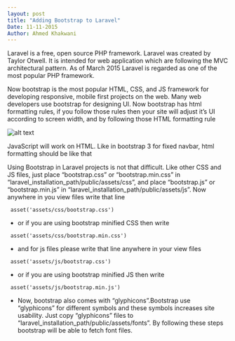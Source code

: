 ```yaml
---
layout: post
title: "Adding Bootstrap to Laravel"
Date: 11-11-2015
Author: Ahmed Khakwani 
---
```

Laravel is a free, open source PHP framework. Laravel was created by Taylor Otwell. It is intended for web application which are following the MVC architectural pattern. As of March 2015 Laravel is regarded as one of the most popular PHP framework. 

Now bootstrap is the most popular HTML, CSS, and JS framework for developing responsive, mobile first projects on the web. Many web developers use bootstrap for designing UI. Now bootstrap has html formatting rules, if you follow those rules then your site will adjust it’s UI according to screen width, and by following those HTML formatting rule

![alt text](https://raw.githubusercontent.com/creanyx/creanyx.github.io/d1bcb6c3c437719679b590a9775273f920dc5dfa/_images/code%20image-adding-bootstrap.jpg) 

JavaScript will work on HTML. Like in bootstrap 3 for fixed navbar, html formatting should be like that 

Using Bootstrap in Laravel projects is not that difficult. Like other CSS and JS files, just place “bootstrap.css” or “bootstrap.min.css” in “laravel_installation_path/public/assets/css”, and place “bootstrap.js” or “bootstrap.min.js” in “laravel_installation_path/public/assets/js”. Now anywhere in you view files write that line 

<pre><code> asset('assets/css/bootstrap.css')</code></pre>

* or if you are using bootstrap minified CSS then write

<pre><code> asset('assets/css/bootstrap.min.css')</code></pre>

* and for js files please write that line anywhere in your view files

<pre><code> asset('assets/js/bootstrap.css')</code></pre>

* or if you are using bootstrap minified JS then write

<pre><code> asset('assets/js/bootstrap.min.js')</code></pre>

* Now, bootstrap also comes with “glyphicons”.Bootstrap use “glyphicons” for different symbols and these symbols increases site usability. Just copy “glyphicons” files to “laravel_installation_path/public/assets/fonts”. By following these steps bootstrap will be able to fetch font files. 